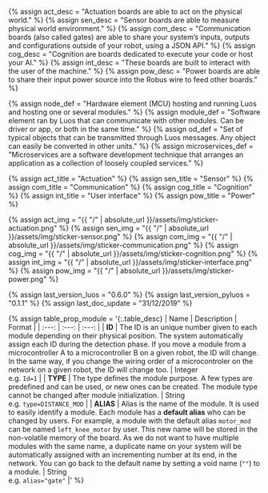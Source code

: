 {% assign act_desc = "Actuation boards are able to act on the physical world." %}
{% assign sen_desc = "Sensor boards are able to measure physical world environment." %}
{% assign com_desc = "Communication boards (also called gates) are able to share your system’s inputs, outputs and configurations outside of your robot, using a JSON API." %}
{% assign cog_desc = "Cognition are boards dedicated to execute your code or host your AI." %}
{% assign int_desc = "These boards are built to interact with the user of the machine." %}
{% assign pow_desc = "Power boards are able to share their input power source into the Robus wire to feed other boards." %}

{% assign node_def = "Hardware element (MCU) hosting and running Luos and hosting one or several modules." %}
{% assign module_def = "Software element ran by Luos that can communicate with other modules. Can be driver or app, or both in the same time." %}
{% assign od_def = "Set of typical objects that can be transmitted through Luos messages. Any object can easily be converted in other units." %}
{% assign microservices_def = "Microservices are a software development technique that arranges an application as a collection of loosely coupled services." %}


{% assign act_title = "Actuation" %}
{% assign sen_title = "Sensor" %}
{% assign com_title = "Communication" %}
{% assign cog_title = "Cognition" %}
{% assign int_title = "User interface" %}
{% assign pow_title = "Power" %}

{% assign act_img = "{{ "/" | absolute_url }}/assets/img/sticker-actuation.png" %}
{% assign sen_img = "{{ "/" | absolute_url }}/assets/img/sticker-sensor.png" %}
{% assign com_img = "{{ "/" | absolute_url }}/assets/img/sticker-communication.png" %}
{% assign cog_img = "{{ "/" | absolute_url }}/assets/img/sticker-cognition.png" %}
{% assign int_img = "{{ "/" | absolute_url }}/assets/img/sticker-interface.png" %}
{% assign pow_img = "{{ "/" | absolute_url }}/assets/img/sticker-power.png" %}

{% assign last_version_luos = "0.6.0" %}
{% assign last_version_pyluos = "0.1.1" %}
{% assign last_doc_update = "31/12/2019" %}

{% assign table_prop_module = '{:.table_desc}
| Name | Description | Format |
| :---: | :---: | :---: |
| **ID** | The ID is an unique number given to each module depending on their physical position. The system automatically assign each ID during the detection phase. If you move a module from a microcontroller A to a microcontroller B on a given robot, the ID will change. In the same way, if you change the wiring order of a microcontroler on the network on a given robot, the ID will change too. | Integer<br />e.g. `Id=1` |
| **TYPE** | The type defines the module purpose. A few types are predefined and can be used, or new ones can be created. The module type cannot be changed after module initialization. | String<br />e.g. `type=DISTANCE_MOD` |
| **ALIAS** | Alias is the name of the module. It is used to easily identify a module. Each module has a **default alias** who can be changed by users. For example, a module with the default alias `motor_mod` can be named `left_knee_motor` by user. This new name will be stored in the non-volatile memory of the board. As we do not want to have multiple modules with the same name, a duplicate name on your system will be automatically assigned with an incrementing number at its end, in the network. You can go back to the default name by setting a void name (`""`) to a module. | String<br />e.g. `alias="gate"` |' %}


